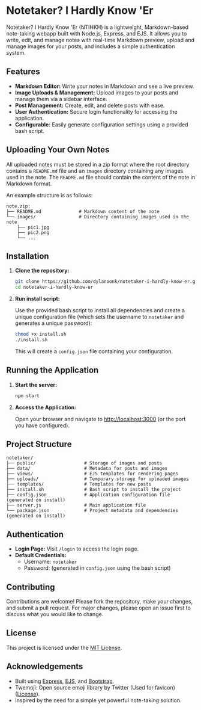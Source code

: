 
# Notetaker? I Hardly Know 'Er

Notetaker? I Hardly Know 'Er (NTIHKH) is a lightweight, Markdown-based note-taking webapp built with Node.js, Express, and EJS. It allows you to write, edit, and manage notes with real-time Markdown preview, upload and manage images for your posts, and includes a simple authentication system.

## Features

- **Markdown Editor:** Write your notes in Markdown and see a live preview.
- **Image Uploads & Management:** Upload images to your posts and manage them via a sidebar interface.
- **Post Management:** Create, edit, and delete posts with ease.
- **User Authentication:** Secure login functionality for accessing the application.
- **Configurable:** Easily generate configuration settings using a provided bash script.

## Uploading Your Own Notes

All uploaded notes must be stored in a zip format where the root directory contains a `README.md` file and an `images` directory containing any images used in the note. The `README.md` file should contain the content of the note in Markdown format.

An example structure is as follows:

```
note.zip:
├── README.md              # Markdown content of the note
└── images/                # Directory containing images used in the note
    ├── pic1.jpg
    ├── pic2.png
    └── ...
```

## Installation

1. **Clone the repository:**

   ```bash
   git clone https://github.com/dylanoonk/notetaker-i-hardly-know-er.git
   cd notetaker-i-hardly-know-er
   ```

2. **Run install script:**

   Use the provided bash script to install all dependencies and create a unique configuration file (which sets the username to `notetaker` and generates a unique password):

   ```bash
   chmod +x install.sh
   ./install.sh
   ```

   This will create a `config.json` file containing your configuration.

## Running the Application

1. **Start the server:**

   ```bash
   npm start
   ```

2. **Access the Application:**

    Open your browser and navigate to [http://localhost:3000](http://localhost:3000) (or the port you have configured).

## Project Structure

```
notetaker/
├── public/                  # Storage of images and posts
├── data/                    # Metadata for posts and images
├── views/                   # EJS templates for rendering pages
├── uploads/                 # Temporary storage for uploaded images
├── templates/               # Templates for new posts
├── install.sh               # Bash script to install the project
├── config.json              # Application configuration file (generated on install)
├── server.js                # Main application file
└── package.json             # Project metadata and dependencies (generated on install)
```

## Authentication

- **Login Page:** Visit `/login` to access the login page.
- **Default Credentials:**  
  - Username: `notetaker`  
  - Password: (generated in `config.json` using the bash script)

## Contributing

Contributions are welcome! Please fork the repository, make your changes, and submit a pull request. For major changes, please open an issue first to discuss what you would like to change.

## License

This project is licensed under the [MIT License](LICENSE).

## Acknowledgements

- Built using [Express](https://expressjs.com/), [EJS](https://ejs.co/), and [Bootstrap](https://getbootstrap.com/).
- Twemoji: Open source emoji library by Twitter (Used for favicon) ([License](https://github.com/twitter/twemoji/blob/master/LICENSE-GRAPHICS)).
- Inspired by the need for a simple yet powerful note-taking solution.
